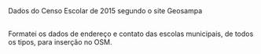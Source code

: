 ##
Dados do Censo Escolar de 2015 segundo o site Geosampa
##
Formatei os dados de endereço e contato das escolas municipais, de todos os tipos,
para inserção no OSM.
